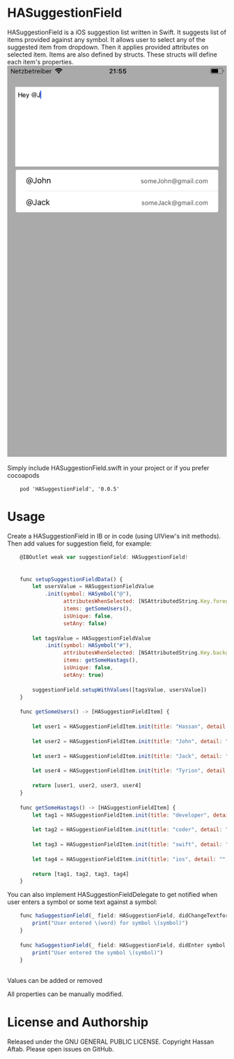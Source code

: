 # HASuggestionField
HASuggestionField is a iOS suggestion list written in Swift. It suggests list of items provided against any symbol. It allows user to select any of the suggested item from dropdown. Then it applies provided attributes on selected item. 
Items are also defined by structs. These structs will define each item's properties. 
![Alt text](https://github.com/Hassan-Aftab/HASuggestionField/blob/master/Screen%20Shot.png?raw=true "Demo")

Simply include HASuggestionField.swift in your project or if you prefer cocoapods

```
    pod 'HASuggestionField', '0.0.5'
```
# Usage

Create a HASuggestionField in IB or in code (using UIView's init methods). Then add values for suggestion field, for example:
```javascript
    @IBOutlet weak var suggestionField: HASuggestionField!
    
    
    func setupSuggestionFieldData() {
        let usersValue = HASuggestionFieldValue
            .init(symbol: HASymbol("@"),
                  attributesWhenSelected: [NSAttributedString.Key.foregroundColor: UIColor.blue], 
                  items: getSomeUsers(), 
                  isUnique: false, 
                  setAny: false)
        
        let tagsValue = HASuggestionFieldValue
            .init(symbol: HASymbol("#"), 
                  attributesWhenSelected: [NSAttributedString.Key.backgroundColor : UIColor.lightGray], 
                  items: getSomeHastags(), 
                  isUnique: false, 
                  setAny: true)
        
        suggestionField.setupWithValues([tagsValue, usersValue])
    }
    
	func getSomeUsers() -> [HASuggestionFieldItem] {
		
		let user1 = HASuggestionFieldItem.init(title: "Hassan", detail: "Hassanpro43@gmail.com", image: nil, imgURL: nil, replaceDetail: false)
		
		let user2 = HASuggestionFieldItem.init(title: "John", detail: "someJohn@gmail.com", image: nil, imgURL: nil, replaceDetail: false)
		
		let user3 = HASuggestionFieldItem.init(title: "Jack", detail: "someJack@gmail.com", image: nil, imgURL: nil, replaceDetail: false)
		
		let user4 = HASuggestionFieldItem.init(title: "Tyrion", detail: "tyrion@gmail.com", image: nil, imgURL: nil, replaceDetail: false)
		
		return [user1, user2, user3, user4]
	}
	
	func getSomeHastags() -> [HASuggestionFieldItem] {
		let tag1 = HASuggestionFieldItem.init(title: "developer", detail: "", image: nil, imgURL: nil, replaceDetail: false)
		
		let tag2 = HASuggestionFieldItem.init(title: "coder", detail: "", image: nil, imgURL: nil, replaceDetail: false)
		
		let tag3 = HASuggestionFieldItem.init(title: "swift", detail: "", image: nil, imgURL: nil, replaceDetail: false)
		
		let tag4 = HASuggestionFieldItem.init(title: "ios", detail: "", image: nil, imgURL: nil, replaceDetail: false)
		
		return [tag1, tag2, tag3, tag4]
	}

```

You can also implement HASuggestionFieldDelegate to get notified when user enters a symbol or some text against a symbol:

```javascript
    func haSuggestionField(_ field: HASuggestionField, didChangeTextfor symbol: String, word: String) {
        print("User entered \(word) for symbol \(symbol)")
    }
    
    func haSuggestionField(_ field: HASuggestionField, didEnter symbol: String) {
        print("User entered the symbol \(symbol)")
    }
    
```

Values can be added or removed

All properties can be manually modified.

# License and Authorship

Released under the GNU GENERAL PUBLIC LICENSE. Copyright Hassan Aftab. Please open issues on GitHub.

